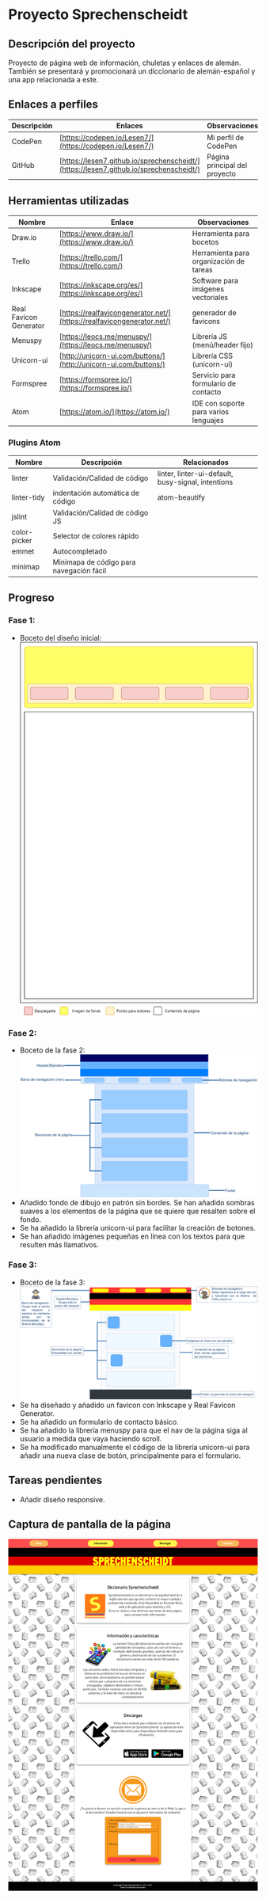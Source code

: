 # Proyecto Sprechenscheidt

## Descripción del proyecto
Proyecto de página web de información, chuletas y enlaces de alemán. También se presentará y promocionará un diccionario de alemán-español y una app relacionada a este.

## Enlaces a perfiles
| Descripción | Enlaces | Observaciones |
|-------------|---------|---------------|
| CodePen | [https://codepen.io/Lesen7/](https://codepen.io/Lesen7/) | Mi perfil de CodePen |
| GitHub | [https://lesen7.github.io/sprechenscheidt/](https://lesen7.github.io/sprechenscheidt/) | Página principal del proyecto |

## Herramientas utilizadas
| Nombre | Enlace | Observaciones |
|--------|--------|---------------|
| Draw.io | [https://www.draw.io/](https://www.draw.io/) | Herramienta para bocetos |
| Trello | [https://trello.com/](https://trello.com/) | Herramienta para organización de tareas |
| Inkscape | [https://inkscape.org/es/](https://inkscape.org/es/) | Software para imágenes vectoriales |
| Real Favicon Generator | [https://realfavicongenerator.net/](https://realfavicongenerator.net/) | generador de favicons |
| Menuspy | [https://leocs.me/menuspy/](https://leocs.me/menuspy/) | Librería JS (menú/header fijo) |
| Unicorn-ui | [http://unicorn-ui.com/buttons/](http://unicorn-ui.com/buttons/) | Librería CSS (unicorn-ui) |
| Formspree | [https://formspree.io/](https://formspree.io/) | Servicio para formulario de contacto |
| Atom | [https://atom.io/](https://atom.io/) | IDE con soporte para varios lenguajes |

### Plugins Atom
| Nombre | Descripción | Relacionados |
|--------|------------|---------------|
| linter | Validación/Calidad de código | linter, linter-ui-default, busy-signal, intentions |
| linter-tidy | indentación automática de código | atom-beautify |
| jslint | Validación/Calidad de código JS | |
| color-picker | Selector de colores rápido | |
| emmet | Autocompletado | |
| minimap | Minimapa de código para navegación fácil | |

## Progreso
### Fase 1:
* Boceto del diseño inicial:
![Boceto fase 1](img/boceto1.png "Boceto inicial")

### Fase 2:
* Boceto de la fase 2:
![Boceto fase 2](img/boceto2.png "Boceto fase 2")
* Añadido fondo de dibujo en patrón sin bordes. Se han añadido sombras suaves a los elementos de la página que se quiere que resalten sobre el fondo.
* Se ha añadido la librería unicorn-ui para facilitar la creación de botones.
* Se han añadido imágenes pequeñas en línea con los textos para que resulten más llamativos.

### Fase 3:
* Boceto de la fase 3:
![Boceto fase 3](img/boceto3.png "Boceto fase 3")
* Se ha diseñado y añadido un favicon con Inkscape y Real Favicon Generator.
* Se ha añadido un formulario de contacto básico.
* Se ha añadido la librería menuspy para que el nav de la página siga al usuario a medida que vaya haciendo scroll.
* Se ha modificado manualmente el código de la librería unicorn-ui para añadir una nueva clase de botón, principalmente para el formulario.

## Tareas pendientes
* Añadir diseño responsive.

## Captura de pantalla de la página
![Captura de la página](img/screenshot.png "Captura de la página")
